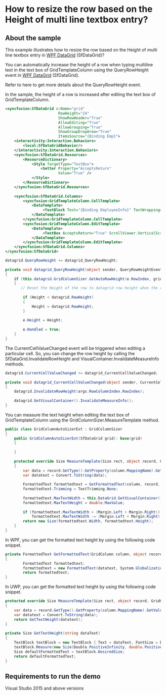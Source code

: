 # How to resize the row based on the Height of multi line textbox entry?

## About the sample

This example illustrates how to resize the row based on the Height of multi line textbox entry in [WPF DataGrid](https://www.syncfusion.com/wpf-ui-controls/datagrid) (SfDataGrid)?	

You can automatically increase the height of a row when typing multiline text in the text box of GridTemplateColumn using the QueryRowHeight event in [WPF DataGrid](https://www.syncfusion.com/wpf-ui-controls/datagrid) (SfDataGrid).

Refer to here to get more details about the QueryRowHeight event.

In the sample, the height of a row is increased after editing the text box of GridTemplateColumn.

```XML
<syncfusion:SfDataGrid x:Name="grid"
                        RowHeight="24"
                        ShowRowHeader="True"
                        AllowEditing="True"  
                        AllowGrouping="True"
                        ShowGroupDropArea="True"
                        ItemsSource="{Binding Emp}">
    <interactivity:Interaction.Behaviors>
        <local:SfDataGridBehavior/>
    </interactivity:Interaction.Behaviors>
    <syncfusion:SfDataGrid.Resources>
        <ResourceDictionary>
            <Style TargetType="TextBox">
                <Setter Property="AcceptsReturn"
                        Value="True" />
            </Style>
        </ResourceDictionary>
    </syncfusion:SfDataGrid.Resources>
  
    <syncfusion:SfDataGrid.Columns>
        <syncfusion:GridTemplateColumn.CellTemplate>
            <DataTemplate>
                 <TextBlock Text="{Binding EmployeeInfo}" TextWrapping="Wrap" />
            </DataTemplate>
        </syncfusion:GridTemplateColumn.CellTemplate>
        <syncfusion:GridTemplateColumn.EditTemplate>
            <DataTemplate>
                 <TextBox AcceptsReturn="True" ScrollViewer.VerticalScrollBarVisibility="Visible" TextWrapping="Wrap" Text="{Binding EmployeeInfo,Mode=TwoWay}"  />  
            </DataTemplate>
        </syncfusion:GridTemplateColumn.EditTemplate>
    </syncfusion:SfDataGrid.Columns>
</syncfusion:SfDataGrid>
```

```C#
datagrid.QueryRowHeight += datagrid_QueryRowHeight;
  
private void datagrid_QueryRowHeight(object sender, QueryRowHeightEventArgs e)
{
    if (this.datagrid.GridColumnSizer.GetAutoRowHeight(e.RowIndex, gridRowResizingOptions, out Height))
    {
       // Reset the Height of the row to datagrid row height when the row height is less than the datagrid row height.
  
        if (Height < datagrid.RowHeight)
        {
            Height = datagrid.RowHeight;
        }
  
        e.Height = Height;
  
        e.Handled = true;  
    }
}
```

The CurrentCellValueChanged event will be triggered when editing a particular cell. So, you can change the row height by calling the SfDataGrid.InvalidateRowHeight and VisualContainer.InvalidateMeasureInfo methods.

```C#
datagrid.CurrentCellValueChanged += datagrid_CurrentCellValueChanged;
  
private void datagrid_CurrentCellValueChanged(object sender, CurrentCellValueChangedEventArgs args)
{
    datagrid.InvalidateRowHeight(args.RowColumnIndex.RowIndex);
  
    datagrid.GetVisualContainer().InvalidateMeasureInfo();
}
```

You can measure the text height when editing the text box of GridTemplateColumn using the GridColumnSizer.MeasureTemplate method.

```C#
public class GridColumnAutoSizerExt : GridColumnSizer
{
    public GridColumnAutoSizerExt(SfDataGrid grid): base(grid)
    {
  
    }
     
    protected override Size MeasureTemplate(Size rect, object record, GridColumn column, GridQueryBounds bounds)
    {
        var data = record.GetType().GetProperty(column.MappingName).GetValue(record);
        var datatext = Convert.ToString(data);
  
        FormattedText formattedtext = GetFormattedText(column, record, datatext);
        formattedtext.Trimming = TextTrimming.None;
  
        formattedtext.MaxTextWidth = this.DataGrid.GetVisualContainer().ColumnWidths.DefaultLineSize;
        formattedtext.MaxTextHeight = double.MaxValue;
  
        if (formattedtext.MaxTextWidth > (Margin.Left + Margin.Right))
            formattedtext.MaxTextWidth -= (Margin.Left + Margin.Right);
        return new Size(formattedtext.Width, formattedtext.Height);
    } 
}
```

In WPF, you can get the formatted text height by using the following code snippet.

```C#
private FormattedText GetFormattedText(GridColumn column, object record, string datatext)
{
        FormattedText formattedtext;
        formattedtext = new FormattedText(datatext, System.Globalization.CultureInfo.CurrentCulture, FlowDirection.LeftToRight, new Typeface(DataGrid.FontFamily, new FontStyle(), FontWeights.Normal, DataGrid.FontStretch), DataGrid.FontSize, Brushes.Black);
        return formattedtext;  
}
```

In UWP, you can get the formatted text height by using the following code snippet.

```C#
protected override Size MeasureTemplate(Size rect, object record, GridColumn column, GridQueryBounds bounds)
{
    var data = record.GetType().GetProperty(column.MappingName).GetValue(record);
    var datatext = Convert.ToString(data);
    return GetTextHeight(datatext);
}
  
private Size GetTextHeight(string dataText)
{
    TextBlock textBlock = new TextBlock { Text = dataText, FontSize = DataGrid.FontSize, FontFamily = DataGrid.FontFamily, FontStretch = DataGrid.FontStretch, FontStyle = new FontStyle(), FontWeight = FontWeights.Normal, FlowDirection = FlowDirection.LeftToRight };
    textBlock.Measure(new Size(Double.PositiveInfinity, double.PositiveInfinity));
    Size defaultFormattedText = textBlock.DesiredSize;
    return defaultFormattedText;
}
```

## Requirements to run the demo
Visual Studio 2015 and above versions
